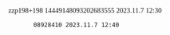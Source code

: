 <font face="Fira Code">
  
zzp198+198 14449148093202683555 2023.11.7 12:30

           08928410 2023.11.7 12:40

</font>
